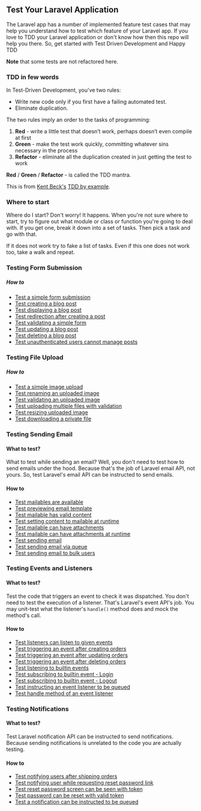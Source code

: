 ## Test Your Laravel Application

The Laravel app has a number of implemented feature test cases that may help you understand how to test which 
feature of your Laravel app. If you love to TDD your Laravel application or don't know how then this repo will help 
you there. So, get started with Test Driven Development and Happy TDD

**Note** that some tests are not refactored here.

### TDD in few words

In Test-Driven Development, you've two rules:
- Write new code only if you first have a failing automated test.
- Eliminate duplication.

The two rules imply an order to the tasks of programming:

1. **Red** - write a little test that doesn’t work, perhaps doesn’t even compile at first
2. **Green** - make the test work quickly, committing whatever sins necessary in the
process
3. **Refactor** - eliminate all the duplication created in just getting the test to work

**Red** / **Green** / **Refactor** - is called the TDD mantra.

This is from [Kent Beck's](https://en.wikipedia.org/wiki/Kent_Beck) [TDD by example](https://www.amazon.com/Test-Driven-Development-Kent-Beck/dp/0321146530).

### Where to start

Where do I start? Don't worry! It happens. When you're not sure where to start, try to figure out what module or class 
or function you're going to deal with. If you get one, break it down into a set of tasks. Then pick a task and go with 
that.

If it does not work try to fake a list of tasks. Even if this one does not work too, take a walk and repeat.

### Testing Form Submission
##### How to
- [Test a simple form submission](https://github.com/unclexo/test-laravel-app/commit/b97d903e491156a4cdb0cefd379639310ff6a22f)
- [Test creating a blog post](https://github.com/unclexo/test-laravel-app/commit/f4f61092115518780997cc96ba959486479a19ad#diff-01c9b5c8d18a1e363a9856e23a7085909ca74d37cacdffd63d7c2562c7ad5a0cR15)
- [Test displaying a blog post](https://github.com/unclexo/test-laravel-app/commit/cc242030ff7499cf2c6ae7d0ca78f292b206da86#diff-01c9b5c8d18a1e363a9856e23a7085909ca74d37cacdffd63d7c2562c7ad5a0cR25)
- [Test redirection after creating a post](https://github.com/unclexo/test-laravel-app/commit/01ea64150a94e8a0c193febaa02c225b6020d7c5#diff-01c9b5c8d18a1e363a9856e23a7085909ca74d37cacdffd63d7c2562c7ad5a0cR25)
- [Test validating a simple form](https://github.com/unclexo/test-laravel-app/commit/ac801e2ddb57b74d069e5ae0ad9bad558ebc4277#diff-01c9b5c8d18a1e363a9856e23a7085909ca74d37cacdffd63d7c2562c7ad5a0cR51)
- [Test updating a blog post](https://github.com/unclexo/test-laravel-app/commit/b142dfc89ed5dcdd2cc14f7b38a0f2401808050b#diff-01c9b5c8d18a1e363a9856e23a7085909ca74d37cacdffd63d7c2562c7ad5a0cR74)
- [Test deleting a blog post](https://github.com/unclexo/test-laravel-app/commit/4e8286c0bc265a3969c8a193491dc8fcc51a281b#diff-01c9b5c8d18a1e363a9856e23a7085909ca74d37cacdffd63d7c2562c7ad5a0cR89)
- [Test unauthenticated users cannot manage posts](https://github.com/unclexo/test-laravel-app/commit/b938a750deb49e954b36b30590a3e07f04dde9f9#diff-01c9b5c8d18a1e363a9856e23a7085909ca74d37cacdffd63d7c2562c7ad5a0cR101)

### Testing File Upload
##### How to
- [Test a simple image upload](https://github.com/unclexo/test-laravel-app/commit/e08dbd08777ffda7969caa57936e36f36f1f9849)
- [Test renaming an uploaded image](https://github.com/unclexo/test-laravel-app/commit/adde09542d199625baa10ce3879e4b904efb0fda#diff-50c5279f0b565ef1db22b63db589247302e4d1251fe51cb60401ab497939b9ceR30)
- [Test validating an uploaded image](https://github.com/unclexo/test-laravel-app/commit/05286dd6301039fa5e3a5bebd25154d6454b2868#diff-50c5279f0b565ef1db22b63db589247302e4d1251fe51cb60401ab497939b9ceR49)
- [Test uploading multiple files with validation](https://github.com/unclexo/test-laravel-app/commit/a2c9d24f5e25d9c7f7eafb2c4e43a163802387b8#diff-50c5279f0b565ef1db22b63db589247302e4d1251fe51cb60401ab497939b9ceR70)
- [Test resizing uploaded image](https://github.com/unclexo/test-laravel-app/commit/fe489a5ed36f5b906ed46f65dc84307ceec96633#diff-50c5279f0b565ef1db22b63db589247302e4d1251fe51cb60401ab497939b9ceR90)
- [Test downloading a private file](https://github.com/unclexo/test-laravel-app/commit/15eb9df78d863dca6a4ceeb0d98abd94eee4a4dd#diff-50c5279f0b565ef1db22b63db589247302e4d1251fe51cb60401ab497939b9ceR108)


### Testing Sending Email
#### What to test?

What to test while sending an email? Well, you don't need to test how to send emails under the hood. Because that's the 
job of Laravel email API, not yours. So, test Laravel's email API can be instructed to send emails.

#### How to
- [Test mailables are available](https://github.com/unclexo/test-laravel-app/commit/fecdf9d594ee690ffd84c07454043cd5e2a440eb#diff-02065eb58905bf99b4529ca7a41cd828b4788e3a96377e1d687351e6a7b0715bR15)
- [Test previewing email template](https://github.com/unclexo/test-laravel-app/commit/13e5edd7064353cdb8236f9373b184838efb4f93#diff-02065eb58905bf99b4529ca7a41cd828b4788e3a96377e1d687351e6a7b0715bR33)
- [Test mailable has valid content](https://github.com/unclexo/test-laravel-app/commit/9693f2c6e2922838b58a4e524342d47008e626f9#diff-02065eb58905bf99b4529ca7a41cd828b4788e3a96377e1d687351e6a7b0715bR44)
- [Test setting content to mailable at runtime](https://github.com/unclexo/test-laravel-app/commit/7e4852682df3c7246958e9b0a29a12729dc12106#diff-02065eb58905bf99b4529ca7a41cd828b4788e3a96377e1d687351e6a7b0715bR76)
- [Test mailable can have attachments](https://github.com/unclexo/test-laravel-app/commit/e80c698e85fa3f957f4d41b1d52791eaf96edef8#diff-02065eb58905bf99b4529ca7a41cd828b4788e3a96377e1d687351e6a7b0715bR114)
- [Test mailable can have attachments at runtime](https://github.com/unclexo/test-laravel-app/commit/4a3873bc769981450fbd91367b9221f0ef4201fe#diff-02065eb58905bf99b4529ca7a41cd828b4788e3a96377e1d687351e6a7b0715bR127)
- [Test sending email](https://github.com/unclexo/test-laravel-app/commit/e7bee040b831c8e847586b1aecd2a97c735d934a#diff-02065eb58905bf99b4529ca7a41cd828b4788e3a96377e1d687351e6a7b0715bR142)
- [Test sending email via queue](https://github.com/unclexo/test-laravel-app/commit/95447528f3aea5a3fea2a6313c88e725cf5ec311#diff-02065eb58905bf99b4529ca7a41cd828b4788e3a96377e1d687351e6a7b0715bR159)
- [Test sending email to bulk users](https://github.com/unclexo/test-laravel-app/commit/05017a81ada5f2a596f206b6d02570e8a7539982#diff-02065eb58905bf99b4529ca7a41cd828b4788e3a96377e1d687351e6a7b0715bR176)


### Testing Events and Listeners
#### What to test?

Test the code that triggers an event to check it was dispatched. You don't need to test the execution of 
a listener. That's Laravel's event API's job. You may unit-test what the listener's `handle()` method does and 
mock the method's call.

#### How to
- [Test listeners can listen to given events](https://github.com/unclexo/test-laravel-app/commit/a889a512c66f2c5bc43f601577a193f97568249e#diff-0487aa68cfc42ba8667af5853cb997ada682c50774fb9e634370102518e29b92R19)
- [Test triggering an event after creating orders](https://github.com/unclexo/test-laravel-app/commit/0c51d73e2ba892b5da5afa7c95556715777694ec#diff-0487aa68cfc42ba8667af5853cb997ada682c50774fb9e634370102518e29b92R43)
- [Test triggering an event after updating orders](https://github.com/unclexo/test-laravel-app/commit/f684622b6cc100c0620b29bf3972ee52664336ee#diff-0487aa68cfc42ba8667af5853cb997ada682c50774fb9e634370102518e29b92R62)
- [Test triggering an event after deleting orders](https://github.com/unclexo/test-laravel-app/commit/f25df8761d8ad225a25b7223e1fe6c39a3f0e57b#diff-0487aa68cfc42ba8667af5853cb997ada682c50774fb9e634370102518e29b92R79)
- [Test listening to builtin events](https://github.com/unclexo/test-laravel-app/commit/94fac2aee6aa45ecc7d718a673ccaec9d5bd340a#diff-0487aa68cfc42ba8667af5853cb997ada682c50774fb9e634370102518e29b92R97)
- [Test subscribing to builtin event - Login](https://github.com/unclexo/test-laravel-app/commit/27ff63f7286539a09dcc2ae4e37ba236aa2b121c#diff-0487aa68cfc42ba8667af5853cb997ada682c50774fb9e634370102518e29b92R107)
- [Test subscribing to builtin event - Logout](https://github.com/unclexo/test-laravel-app/commit/606217e75e5fff12d17cca292377e2f2ed78f652#diff-0487aa68cfc42ba8667af5853cb997ada682c50774fb9e634370102518e29b92R127)
- [Test instructing an event listener to be queued](https://github.com/unclexo/test-laravel-app/commit/ac668406aaf5a7db094eb2da0dfd4f90e6b29a37#diff-0487aa68cfc42ba8667af5853cb997ada682c50774fb9e634370102518e29b92R145)
- [Test handle method of an event listener](https://github.com/unclexo/test-laravel-app/commit/5b9c22097cf984da7750263488fb409ed3018d40#diff-20de2c0e1bc98b2ce611be196d25576c92534582081c2958a7f0945846e11fcdR17)


### Testing Notifications
#### What to test?

Test Laravel notification API can be instructed to send notifications. Because sending notifications is unrelated to 
the code you are actually testing.

#### How to
- [Test notifying users after shipping orders](https://github.com/unclexo/test-laravel-app/commit/5c9418d0d01bc823315e567d442096414313b199#diff-669bf523012cdae2c3873beab01ab7ed24936518e43c2fcbff2406dbe551b6ddR20)
- [Test notifying user while requesting reset password link](https://github.com/unclexo/test-laravel-app/commit/7e26369343e5517daf8fd9cff3910f61e29af50e#diff-669bf523012cdae2c3873beab01ab7ed24936518e43c2fcbff2406dbe551b6ddR37)
- [Test reset password screen can be seen with token](https://github.com/unclexo/test-laravel-app/commit/2ce0701ffdb404d02fb46ae084a21dfd1709de7d#diff-669bf523012cdae2c3873beab01ab7ed24936518e43c2fcbff2406dbe551b6ddR51)
- [Test password can be reset with valid token](https://github.com/unclexo/test-laravel-app/commit/6aab4fbae90f91104b857bcb064537ef64c24346#diff-669bf523012cdae2c3873beab01ab7ed24936518e43c2fcbff2406dbe551b6ddR69)
- [Test a notification can be instructed to be queued](https://github.com/unclexo/test-laravel-app/commit/9c9ce2636be6c9f786fb3f8d1ad590ac7b9b3cac#diff-669bf523012cdae2c3873beab01ab7ed24936518e43c2fcbff2406dbe551b6ddR94)
